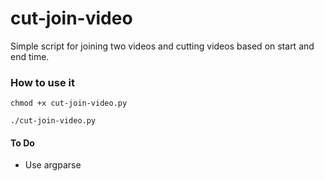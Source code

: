 # cut-join-video
Simple script for joining two videos and cutting videos based on start and end time.

### How to use it

`chmod +x cut-join-video.py` 

`./cut-join-video.py`

#### To Do
* Use argparse
